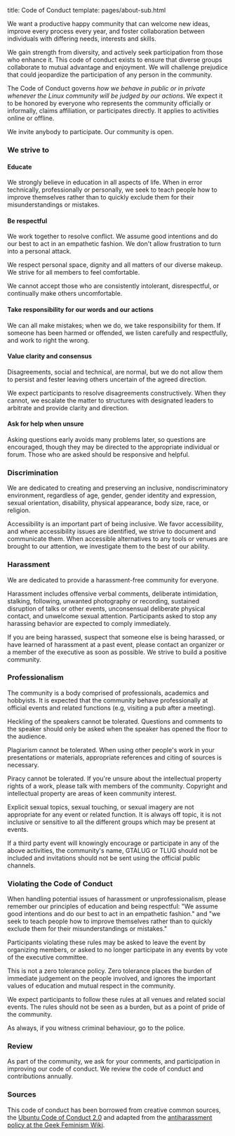 title: Code of Conduct
template: pages/about-sub.html

<p class="lead">We want a productive happy community that can welcome new ideas, improve every process every year, and foster collaboration between individuals with differing
needs, interests and skills.</p>

We gain strength from diversity, and actively seek participation from those who
enhance it. This code of conduct exists to ensure that diverse groups
collaborate to mutual advantage and enjoyment. We will challenge prejudice that
could jeopardize the participation of any person in the community.

The Code of Conduct governs *how we behave in public or in private whenever the
Linux community will be judged by our actions*. We expect it to be honored by
everyone who represents the community officially or informally, claims
affiliation, or participates directly. It applies to activities online or
offline.

We invite anybody to participate. Our community is open.

### We strive to

#### Educate

We strongly believe in education in all aspects of life. When in error technically, professionally or personally, we seek to teach people how to improve themselves rather than to quickly exclude them for their misunderstandings or mistakes.

#### Be respectful

We work together to resolve conflict. We assume good intentions and do our best to act in an empathetic fashion. We don't allow frustration to turn into a personal attack.

We respect personal space, dignity and all matters of our diverse makeup. We strive for all members to feel comfortable.

We cannot accept those who are consistently intolerant, disrespectful, or continually make others uncomfortable.

#### Take responsibility for our words and our actions

We can all make mistakes; when we do, we take responsibility for them. If someone has been harmed or offended, we listen carefully and respectfully, and work to right the wrong.

#### Value clarity and consensus

Disagreements, social and technical, are normal, but we do not allow them to persist and fester leaving others uncertain of the agreed direction.

We expect participants to resolve disagreements constructively. When they cannot, we escalate the matter to structures with designated leaders to arbitrate and provide clarity and direction.

#### Ask for help when unsure

Asking questions early avoids many problems later, so questions are encouraged, though they may be directed to the appropriate individual or forum. Those who are asked should be responsive and helpful.

### Discrimination

We are dedicated to creating and preserving an inclusive, nondiscriminatory environment, regardless of age, gender, gender identity and expression, sexual orientation, disability, physical appearance, body size, race, or religion.

Accessibility is an important part of being inclusive. We favor accessibility, and where accessibility issues are identified, we strive to document and  communicate them.  When accessible alternatives to any tools or venues are brought to our attention, we investigate them to the best of our ability.

### Harassment

We are dedicated to provide a harassment-free community for everyone.

Harassment includes offensive verbal comments, deliberate intimidation, stalking, following, unwanted photography or recording, sustained disruption of talks or other events, unconsensual deliberate physical contact, and unwelcome sexual attention. Participants asked to stop any harassing behavior are expected to comply immediately.

If you are being harassed, suspect that someone else is being harassed, or have learned of harassment at a past event, please contact an organizer or a member of the executive as soon as possible. We strive to build a positive community.

### Professionalism

The community is a body comprised of professionals, academics and hobbyists. It is expected that the community behave professionally at official events and related functions (e.g, visiting a pub after a meeting).

Heckling of the speakers cannot be tolerated. Questions and comments to the speaker should only be asked when the speaker has opened the floor to the audience.

Plagiarism cannot be tolerated. When using other people's work in your presentations or materials, appropriate references and citing of sources is necessary.

Piracy cannot be tolerated. If you're unsure about the intellectual property rights of a work, please talk with members of the community. Copyright and intellectual property are areas of keen community interest.

Explicit sexual topics, sexual touching, or sexual imagery are not appropriate for any event or related function. It is always off topic, it is not inclusive or sensitive to all the different groups which may be present at events.

If a third party event will knowingly encourage or participate in any of the above activities, the community's name, GTALUG or TLUG should not be included and invitations should not be sent using the official public channels.

### Violating the Code of Conduct

When handling potential issues of harassment or unprofessionalism, please remember our principles of education and being respectful: "We assume good intentions and do our best to act in an empathetic fashion." and "we seek to teach people how to improve themselves rather than to quickly exclude them for their misunderstandings or mistakes."

Participants violating these rules may be asked to leave the event by organizing members, or asked to no longer participate in any events by vote of the executive committee.

This is not a zero tolerance policy. Zero tolerance places the burden of immediate judgement on the people involved, and ignores the important values of education and mutual respect in the community.

We expect participants to follow these rules at all venues and related social events. The rules should not be seen as a burden, but as a point of pride of the community.

As always, if you witness criminal behaviour, go to the police.

### Review

As part of the community, we ask for your comments, and participation in improving our code of conduct. We review the code of conduct and contributions annually.

### Sources

This code of conduct has been borrowed from creative common sources, the [Ubuntu Code of Conduct 2.0](http://www.ubuntu.com/about/about-ubuntu/conduct) and adapted from the [antiharassment policy at the Geek Feminism Wiki](http://geekfeminism.wikia.com/wiki/Conference_anti-harassment/Policy).
